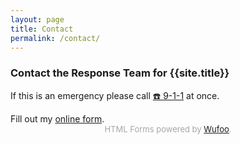 ```yaml
---
layout: page
title: Contact
permalink: /contact/
---
```


### Contact the Response Team for {{site.title}}

<p class="subtitle">If this is an emergency please call <a href="tel:911">☎️ 9-1-1</a> at once.

<div id="wufoo-z1hd63ro0q5qslz">
Fill out my <a href="https://disasterresponse.wufoo.com/forms/z1hd63ro0q5qslz">online form</a>.
</div>
<div id="wuf-adv" style="font-family:inherit;font-size: small;color:#a7a7a7;text-align:center;display:block;">HTML Forms powered by <a href="http://www.wufoo.com">Wufoo</a>.</div>
<script type="text/javascript">
var z1hd63ro0q5qslz;(function(d, t) {
var s = d.createElement(t), options = {
'userName':'disasterresponse',
'formHash':'z1hd63ro0q5qslz',
'autoResize':true,
'height':'436',
'async':true,
'host':'wufoo.com',
'header':'show',
'ssl':true};
s.src = ('https:' == d.location.protocol ? 'https://' : 'http://') + 'www.wufoo.com/scripts/embed/form.js';
s.onload = s.onreadystatechange = function() {
var rs = this.readyState; if (rs) if (rs != 'complete') if (rs != 'loaded') return;
try { z1hd63ro0q5qslz = new WufooForm();z1hd63ro0q5qslz.initialize(options);z1hd63ro0q5qslz.display(); } catch (e) {}};
var scr = d.getElementsByTagName(t)[0], par = scr.parentNode; par.insertBefore(s, scr);
})(document, 'script');</script>